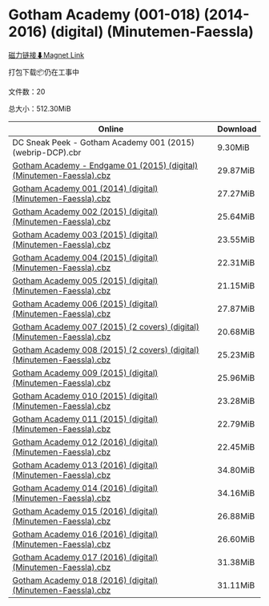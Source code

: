 # Gotham Academy (001-018) (2014-2016) (digital) (Minutemen-Faessla)

[磁力链接⬇Magnet Link](magnet:?xt=urn:btih:60cd982c05eea040d0673d520a081c50ff1ba33b&dn=Gotham%20Academy%20%28001-018%29%20%282014-2016%29%20%28digital%29%20%28Minutemen-Faessla%29)

打包下载📦仍在工事中

文件数：20

总大小：512.30MiB

Online | Download
--- | ---
DC Sneak Peek - Gotham Academy 001 (2015) (webrip-DCP).cbr | 9.30MiB
[Gotham Academy - Endgame 01 (2015) (digital) (Minutemen-Faessla).cbz](https://github.com/alicewish/markdown/blob/master/comic/Gotham-Academy-Endgame-01-2015-digital-Minutemen-Faessla-cbz.md) | 29.87MiB
[Gotham Academy 001 (2014) (digital) (Minutemen-Faessla).cbz](https://github.com/alicewish/markdown/blob/master/comic/Gotham-Academy-001-2014-digital-Minutemen-Faessla-cbz.md) | 27.27MiB
[Gotham Academy 002 (2015) (digital) (Minutemen-Faessla).cbz](https://github.com/alicewish/markdown/blob/master/comic/Gotham-Academy-002-2015-digital-Minutemen-Faessla-cbz.md) | 25.64MiB
[Gotham Academy 003 (2015) (digital) (Minutemen-Faessla).cbz](https://github.com/alicewish/markdown/blob/master/comic/Gotham-Academy-003-2015-digital-Minutemen-Faessla-cbz.md) | 23.55MiB
[Gotham Academy 004 (2015) (digital) (Minutemen-Faessla).cbz](https://github.com/alicewish/markdown/blob/master/comic/Gotham-Academy-004-2015-digital-Minutemen-Faessla-cbz.md) | 22.31MiB
[Gotham Academy 005 (2015) (digital) (Minutemen-Faessla).cbz](https://github.com/alicewish/markdown/blob/master/comic/Gotham-Academy-005-2015-digital-Minutemen-Faessla-cbz.md) | 21.15MiB
[Gotham Academy 006 (2015) (digital) (Minutemen-Faessla).cbz](https://github.com/alicewish/markdown/blob/master/comic/Gotham-Academy-006-2015-digital-Minutemen-Faessla-cbz.md) | 27.87MiB
[Gotham Academy 007 (2015) (2 covers) (digital) (Minutemen-Faessla).cbz](https://github.com/alicewish/markdown/blob/master/comic/Gotham-Academy-007-2015-2-covers-digital-Minutemen-Faessla-cbz.md) | 20.68MiB
[Gotham Academy 008 (2015) (2 covers) (digital) (Minutemen-Faessla).cbz](https://github.com/alicewish/markdown/blob/master/comic/Gotham-Academy-008-2015-2-covers-digital-Minutemen-Faessla-cbz.md) | 25.23MiB
[Gotham Academy 009 (2015) (digital) (Minutemen-Faessla).cbz](https://github.com/alicewish/markdown/blob/master/comic/Gotham-Academy-009-2015-digital-Minutemen-Faessla-cbz.md) | 25.96MiB
[Gotham Academy 010 (2015) (digital) (Minutemen-Faessla).cbz](https://github.com/alicewish/markdown/blob/master/comic/Gotham-Academy-010-2015-digital-Minutemen-Faessla-cbz.md) | 23.28MiB
[Gotham Academy 011 (2015) (digital) (Minutemen-Faessla).cbz](https://github.com/alicewish/markdown/blob/master/comic/Gotham-Academy-011-2015-digital-Minutemen-Faessla-cbz.md) | 22.79MiB
[Gotham Academy 012 (2016) (digital) (Minutemen-Faessla).cbz](https://github.com/alicewish/markdown/blob/master/comic/Gotham-Academy-012-2016-digital-Minutemen-Faessla-cbz.md) | 22.45MiB
[Gotham Academy 013 (2016) (digital) (Minutemen-Faessla).cbz](https://github.com/alicewish/markdown/blob/master/comic/Gotham-Academy-013-2016-digital-Minutemen-Faessla-cbz.md) | 34.80MiB
[Gotham Academy 014 (2016) (digital) (Minutemen-Faessla).cbz](https://github.com/alicewish/markdown/blob/master/comic/Gotham-Academy-014-2016-digital-Minutemen-Faessla-cbz.md) | 34.16MiB
[Gotham Academy 015 (2016) (digital) (Minutemen-Faessla).cbz](https://github.com/alicewish/markdown/blob/master/comic/Gotham-Academy-015-2016-digital-Minutemen-Faessla-cbz.md) | 26.88MiB
[Gotham Academy 016 (2016) (digital) (Minutemen-Faessla).cbz](https://github.com/alicewish/markdown/blob/master/comic/Gotham-Academy-016-2016-digital-Minutemen-Faessla-cbz.md) | 26.60MiB
[Gotham Academy 017 (2016) (digital) (Minutemen-Faessla).cbz](https://github.com/alicewish/markdown/blob/master/comic/Gotham-Academy-017-2016-digital-Minutemen-Faessla-cbz.md) | 31.38MiB
[Gotham Academy 018 (2016) (digital) (Minutemen-Faessla).cbz](https://github.com/alicewish/markdown/blob/master/comic/Gotham-Academy-018-2016-digital-Minutemen-Faessla-cbz.md) | 31.11MiB